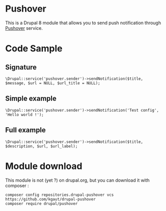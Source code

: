 # Pushover

This is a Drupal 8 module that allows you to send push notification through [Pushover](https://pushover.net) service.

# Code Sample

## Signature
```
\Drupal::service('pushover.sender')->sendNotification($title, $message, $url = NULL, $url_title = NULL);
```
## Simple example

```
\Drupal::service('pushover.sender')->sendNotification('Test config', 'Hello world !');
```
## Full example

```
\Drupal::service('pushover.sender')->sendNotification($title, $description, $url, $url_label);
```

# Module download

This module is not (yet ?) on drupal.org, but you can download it with composer :
```
composer config repositories.drupal-pushover vcs https://github.com/kgaut/drupal-pushover
composer require drupal/pushover
```